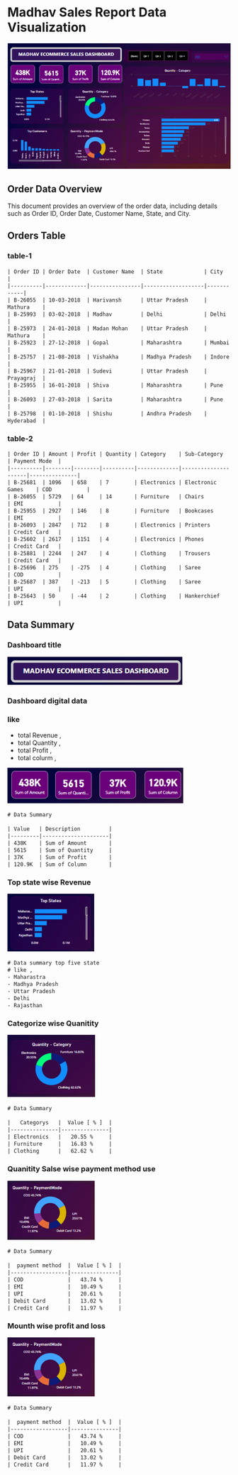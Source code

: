 # Madhav Sales Report Data Visualization

![Dashboard Image](dashboard.png)




## Order Data Overview

This document provides an overview of the order data, including details such as Order ID, Order Date, Customer Name, State, and City.

## Orders Table

### table-1
```
| Order ID | Order Date  | Customer Name  | State             | City       |
|----------|-------------|----------------|-------------------|------------|
| B-26055  | 10-03-2018  | Harivansh      | Uttar Pradesh     | Mathura    |
| B-25993  | 03-02-2018  | Madhav         | Delhi             | Delhi      |
| B-25973  | 24-01-2018  | Madan Mohan    | Uttar Pradesh     | Mathura    |
| B-25923  | 27-12-2018  | Gopal          | Maharashtra       | Mumbai     |
| B-25757  | 21-08-2018  | Vishakha       | Madhya Pradesh    | Indore     |
| B-25967  | 21-01-2018  | Sudevi         | Uttar Pradesh     | Prayagraj  |
| B-25955  | 16-01-2018  | Shiva          | Maharashtra       | Pune       |
| B-26093  | 27-03-2018  | Sarita         | Maharashtra       | Pune       |
| B-25798  | 01-10-2018  | Shishu         | Andhra Pradesh    | Hyderabad  |
```

### table-2
```
| Order ID | Amount | Profit | Quantity | Category    | Sub-Category        | Payment Mode  |
|----------|--------|--------|----------|-------------|---------------------|---------------|
| B-25681  | 1096   | 658    | 7        | Electronics | Electronic Games    | COD           |
| B-26055  | 5729   | 64     | 14       | Furniture   | Chairs              | EMI           |
| B-25955  | 2927   | 146    | 8        | Furniture   | Bookcases           | EMI           |
| B-26093  | 2847   | 712    | 8        | Electronics | Printers            | Credit Card   |
| B-25602  | 2617   | 1151   | 4        | Electronics | Phones              | Credit Card   |
| B-25881  | 2244   | 247    | 4        | Clothing    | Trousers            | Credit Card   |
| B-25696  | 275    | -275   | 4        | Clothing    | Saree               | COD           |
| B-25687  | 387    | -213   | 5        | Clothing    | Saree               | UPI           |
| B-25643  | 50     | -44    | 2        | Clothing    | Hankerchief         | UPI           |
```

## Data Summary

### Dashboard title

![Dashboard Title](image/header.png)


### Dashboard digital data 
### like
- total Revenue ,
- total Quantity ,
- total Profit ,
- total colurm ,

![Dashboard digital data](image/data.png)

```
# Data Summary

| Value   | Description         |
|---------|---------------------|
| 438K    | Sum of Amount       |
| 5615    | Sum of Quantity     |
| 37K     | Sum of Profit       |
| 120.9K  | Sum of Column       |
```

### Top state wise Revenue 

![State wise Revenue](image/state_wise_revenu.png)

```
# Data summary top five state
# like ,
- Maharastra
- Madhya Pradesh
- Uttar Pradesh
- Delhi
- Rajasthan

```
### Categorize wise Quanitity 

![Categorize wise Quanitity](image/categorize_wise_quntity.png)

```
# Data Summary

|   Categorys   |  Value [ % ]  |
|---------------|---------------|
| Electronics   |   20.55 %     |
| Furniture     |   16.83 %     |
| Clothing      |   62.62 %     |

```

### Quanitity Salse wise payment method use

![Quanitity Salse wise payment method use](image/payment_method.png)

```
# Data Summary

|  payment method  |  Value [ % ]  |
|------------------|---------------|
| COD              |   43.74 %     |
| EMI              |   10.49 %     |
| UPI              |   20.61 %     |
| Debit Card       |   13.02 %     |
| Credit Card      |   11.97 %     |

```

### Mounth wise profit and loss 

![Mounth wise profit and loss](image/payment_method.png)

```
# Data Summary

|  payment method  |  Value [ % ]  |
|------------------|---------------|
| COD              |   43.74 %     |
| EMI              |   10.49 %     |
| UPI              |   20.61 %     |
| Debit Card       |   13.02 %     |
| Credit Card      |   11.97 %     |

```









